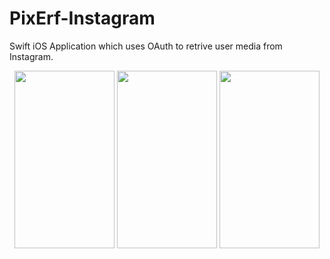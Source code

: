 # PixErf-Instagram

Swift iOS Application which uses OAuth to retrive user media from Instagram.

<p align="center">
  <img height=284 width=160 src="https://cloud.githubusercontent.com/assets/18480880/15283765/e62a02a0-1b44-11e6-95bf-4fd21254b5a8.png" />
  <img height=284 width=160 src="https://cloud.githubusercontent.com/assets/18480880/15283734/aaee10e6-1b44-11e6-945f-f9efee643fed.png" />
  <img height=284 width=160 src="https://cloud.githubusercontent.com/assets/18480880/15283761/db076c50-1b44-11e6-9699-25cf3f7510ea.png" />
</p>



  

